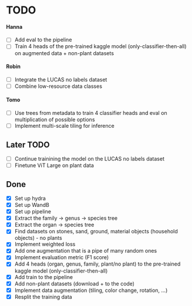 # TODO

#### Hanna
- [ ] Add eval to the pipeline
- [ ] Train 4 heads of the pre-trained kaggle model (only-classifier-then-all) on augmented data + non-plant datasets

#### Robin
- [ ] Integrate the LUCAS no labels dataset
- [ ] Combine low-resource data classes

#### Tomo
- [ ] Use trees from metadata to train 4 classifier heads and eval on multiplication of possible options
- [ ] Implement multi-scale tiling for inference

## Later TODO
- [ ] Continue trainining the model on the LUCAS no labels dataset
- [ ] Finetune ViT Large on plant data

## Done
- [x] Set up hydra
- [x] Set up WandB
- [x] Set up pipeline
- [x] Extract the family -> genus -> species tree
- [x] Extract the organ -> species tree
- [x] Find datasets on stones, sand, ground, material objects (household objects) - no plants
- [x] Implement weighted loss
- [x] Add one augmentation that is a pipe of many random ones
- [x] Implement evaluation metric (F1 score)
- [x] Add 4 heads (organ, genus, family, plant/no plant) to the pre-trained kaggle model (only-classifier-then-all)
- [x] Add train to the pipeline
- [x] Add non-plant datasets (download + to the code)
- [x] Implement data augmentation (tiling, color change, rotation, ...)
- [x] Resplit the training data
